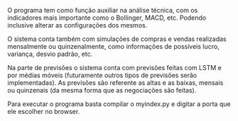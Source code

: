 O programa tem como função auxiliar na análise técnica, com os indicadores mais importante como o Bollinger, MACD, etc. Podendo inclusive alterar as configurações dos mesmos.

O sistema conta também com simulações de compras e vendas realizadas mensalmente ou quinzenalmente, como informações de possíveis lucro, variança, desvio padrão, etc.

Na parte de previsões o sistema conta com previsões feitas com LSTM e por médias móveis (futuramente outros tipos de previsões serão implementadas). As previsões são referente as altas e as baixas, mensais ou quinzenais (da mesma forma que as negociações são feitas).

Para executar o programa basta compilar o myindex.py e digitar a porta que ele escolher no browser.

